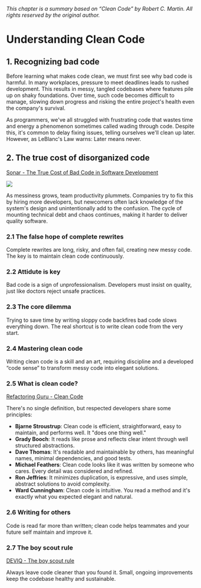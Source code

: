 *This chapter is a summary based on “Clean Code” by Robert C. Martin. All rights reserved by the original author.*

# Understanding Clean Code
## 1. Recognizing bad code
Before learning what makes code clean, we must first see why bad code is harmful. In many workplaces, pressure to meet deadlines leads to rushed development. This results in messy, tangled codebases where features pile up on shaky foundations. Over time, such code becomes difficult to manage, slowing down progress and risking the entire project's health even the company's survival.

As programmers, we've all struggled with frustrating code that wastes time and energy a phenomenon sometimes called wading through code. Despite this, it's common to delay fixing issues, telling ourselves we'll clean up later. However, as LeBlanc's Law warns: Later means never.

## 2. The true cost of disorganized code
[Sonar - The True Cost of Bad Code in Software Development](https://www.sonarsource.com/blog/the-true-cost-of-bad-code-in-software-development/)

![](https://media2.dev.to/dynamic/image/width=800%2Cheight=%2Cfit=scale-down%2Cgravity=auto%2Cformat=auto/https%3A%2F%2Fdev-to-uploads.s3.amazonaws.com%2Fuploads%2Farticles%2Fc6ubf77uwipf4gtucw8q.png)

As messiness grows, team productivity plummets. Companies try to fix this by hiring more developers, but newcomers often lack knowledge of the system's design and unintentionally add to the confusion. The cycle of mounting technical debt and chaos continues, making it harder to deliver quality software.

### 2.1 The false hope of complete rewrites
Complete rewrites are long, risky, and often fail, creating new messy code. The key is to maintain clean code continuously.

### 2.2 Attidute is key
Bad code is a sign of unprofessionalism. Developers must insist on quality, just like doctors reject unsafe practices.

### 2.3 The core dilemma
Trying to save time by writing sloppy code backfires bad code slows everything down. The real shortcut is to write clean code from the very start.

### 2.4 Mastering clean code
Writing clean code is a skill and an art, requiring discipline and a developed “code sense” to transform messy code into elegant solutions.

### 2.5 What is clean code?
[Refactoring Guru - Clean Code](https://refactoring.guru/refactoring/what-is-refactoring)

There's no single definition, but respected developers share some principles:
* **Bjarne Stroustrup**: Clean code is efficient, straightforward, easy to maintain, and performs well. It "does one thing well."
* **Grady Booch**: It reads like prose and reflects clear intent through well structured abstractions.
* **Dave Thomas**: It's readable and maintainable by others, has meaningful names, minimal dependencies, and good tests.
* **Michael Feathers**: Clean code looks like it was written by someone who cares. Every detail was considered and refined.
* **Ron Jeffries**: It minimizes duplication, is expressive, and uses simple, abstract solutions to avoid complexity.
* **Ward Cunningham**: Clean code is intuitive. You read a method and it's exactly what you expected elegant and natural.

### 2.6 Writing for others
Code is read far more than written; clean code helps teammates and your future self maintain and improve it.

### 2.7 The boy scout rule
[DEVIQ - The boy scout rule](https://deviq.com/principles/boy-scout-rule)

Always leave code cleaner than you found it. Small, ongoing improvements keep the codebase healthy and sustainable.
